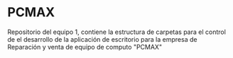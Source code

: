 # PCMAX
Repositorio del equipo 1, contiene la estructura de carpetas para el control de el desarrollo de la aplicación de escritorio para la empresa de Reparación y venta de equipo de computo "PCMAX"
